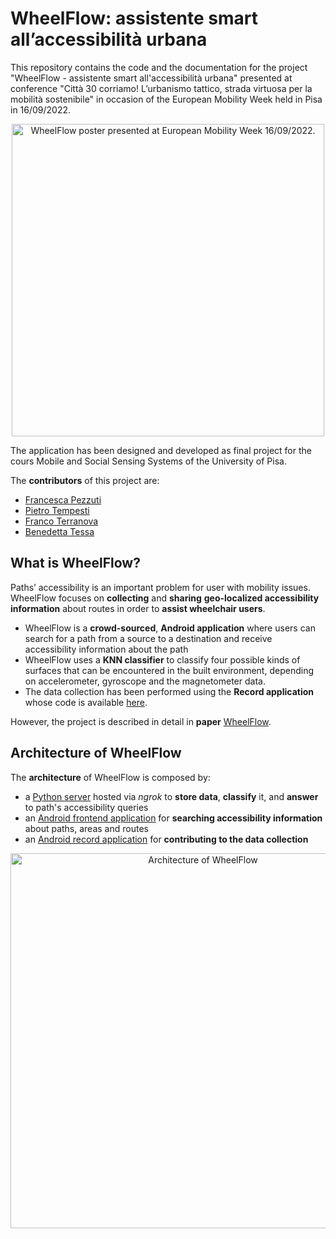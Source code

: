 # WheelFlow: assistente smart all’accessibilità urbana

This repository contains the code and the documentation for the project "WheelFlow - assistente smart all'accessibilità urbana" presented at conference "Città 30 corriamo! L’urbanismo tattico, strada virtuosa per la mobilità sostenibile" in occasion of the European Mobility Week held in Pisa in 16/09/2022.

<p align="center">
  <img src="./poster-wheelflow.svg" width="500" title="WheelFlow poster" alt="WheelFlow poster presented at European Mobility Week 16/09/2022.">
</p>

The application has been designed and developed as final project for the cours Mobile and Social Sensing Systems of the University of Pisa.

The **contributors** of this project are:
- [Francesca Pezzuti](https://github.com/fpezzuti)
- [Pietro Tempesti](https://github.com/PieTempesti98)
- [Franco Terranova](https://github.com/terranovafr)
- [Benedetta Tessa](https://github.com/btessa99/)

## What is WheelFlow?
Paths’ accessibility is an important problem for user with mobility issues. WheelFlow focuses on **collecting** and **sharing** **geo-localized accessibility information** about routes in order to **assist wheelchair
users**.

- WheelFlow is a **crowd-sourced**, **Android application** where users can search for a path from a source to a destination and receive accessibility information about the path
- WheelFlow uses a **KNN classifier** to classify four possible kinds of surfaces that can be encountered in the built environment, depending on accelerometer, gyroscope and the magnetometer data.
- The data collection has been performed using the **Record application** whose code is available [here](./RecordApplication).

However, the project is described in detail in **paper** [WheelFlow](./paper-wheelflow.pdf).

## Architecture of WheelFlow

The **architecture** of WheelFlow is composed by:
- a [Python server](./PythonServer) hosted via _ngrok_ to **store data**, **classify** it, and **answer** to path's accessibility queries
- an [Android frontend application](./Frontend) for **searching accessibility information** about paths, areas and routes
- an [Android record application](./RecordApplication) for **contributing to the data collection**

<p align="center">
  <img src="https://github.com/fpezzuti/WheelFlow/assets/75533556/a380e448-bcaa-4f4f-8e38-048fed7370ab" width="600" title="Architecture of WheelFlow" alt="Architecture of WheelFlow">
</p>

